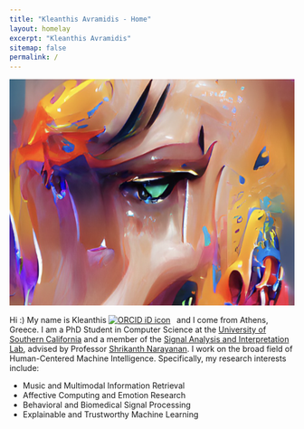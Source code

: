 ```yaml
---
title: "Kleanthis Avramidis - Home"
layout: homelay
excerpt: "Kleanthis Avramidis"
sitemap: false
permalink: /
---
```


<img src="images/emotions.png"
     alt="emotions"
     style="float: center" width="620" height="400">

Hi :) My name is Kleanthis <a itemprop="sameAs" content="https://orcid.org/0000-0003-0308-795X" href="https://orcid.org/0000-0003-0308-795X" target="orcid.widget" rel="me noopener noreferrer" style="vertical-align:top;"><img src="https://orcid.org/sites/default/files/images/orcid_16x16.png" style="width:1em;margin-right:.5em;" alt="ORCID iD icon"></a> and I come from Athens, Greece. I am a PhD Student in Computer Science at the [University of Southern California](https://www.usc.edu/) and a member of the [Signal Analysis and Interpretation Lab](https://sail.usc.edu/), advised by Professor [Shrikanth Narayanan](https://sail.usc.edu/people/shri.html). I work on the broad field of Human-Centered Machine Intelligence. Specifically, my research interests include:

* Music and Multimodal Information Retrieval
* Affective Computing and Emotion Research
* Behavioral and Biomedical Signal Processing
* Explainable and Trustworthy Machine Learning
